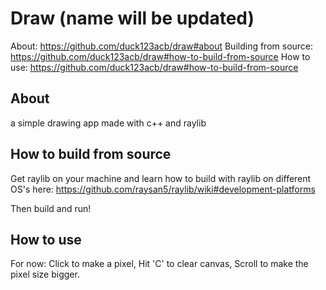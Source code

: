 # Draw (name will be updated)
About: https://github.com/duck123acb/draw#about
Building from source: https://github.com/duck123acb/draw#how-to-build-from-source
How to use: https://github.com/duck123acb/draw#how-to-build-from-source

## About
a simple drawing app made with c++ and raylib

## How to build from source
Get raylib on your machine and learn how to build with raylib on different OS's here: https://github.com/raysan5/raylib/wiki#development-platforms

Then build and run!
## How to use
For now:
Click to make a pixel,
Hit 'C' to clear canvas,
Scroll to make the pixel size bigger.
